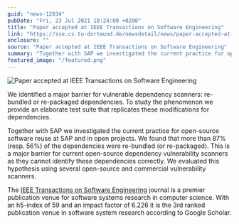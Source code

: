 ```yaml
---
guid: "news-12834"
pubDate: "Fri, 23 Jul 2021 18:24:00 +0200"
title: "Paper accepted at IEEE Transactions on Software Engineering"
link: "https://sse.cs.tu-dortmund.de/newsdetail/news/paper-accepted-at-ieee-transactions-on-software-engineering-12834/"
enclosure: ""
source: "Paper accepted at IEEE Transactions on Software Engineering"
summary: "Together with SAP we investigated the current practice for open-source software reuse at SAP and in open projects."
featured_image: "/featured.png"
---
```

![Paper accepted at IEEE Transactions on Software Engineering](/featured.png)

We identified a major barrier for vulnerable dependency scanners: re-bundled or re-packaged dependencies. To study the phenomenon we provide an elaborate test suite that replicates these modifications for dependencies.

Together with SAP we investigated the current practice for open-source software reuse at SAP and in open projects. We found that more than 87% (resp. 56%) of the dependencies were re-bundled (or re-packaged). This is a major barrier for current open-source dependency vulnerability scanners as they cannot identify these dependencies correctly. We evaluated this hypothesis using several open-source and commercial vulnerability scanners.

The [IEEE Transactions on Software Engineering](https://ieeexplore.ieee.org/xpl/RecentIssue.jsp?punumber=32) journal is a premier publication venue for software systems research in computer science. With an h5-index of 59 and an impact factor of 6.226 it is the 3rd ranked publication venue in software system research according to Google Scholar.
